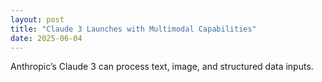 ```yaml
---
layout: post
title: "Claude 3 Launches with Multimodal Capabilities"
date: 2025-06-04
---
```


Anthropic’s Claude 3 can process text, image, and structured data inputs.
